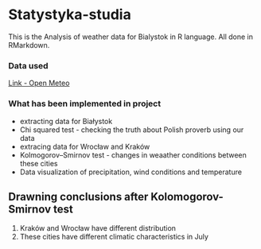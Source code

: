 # Statystyka-studia
This is the Analysis of weather data for Bialystok in R language. All done in RMarkdown.

### Data used
[Link - Open Meteo](https://archive-api.open-meteo.com/v1/archive?latitude=53.13&longitude=23.17&start_date=1950-01-01&end_date=2022-12-31&daily=temperature_2m_max,temperature_2m_min,temperature_2m_mean,precipitation_sum,precipitation_hours,winddirection_10m_dominant&timezone=Europe%2FWarsaw)

### What has been implemented in project
* extracting data for Białystok
* Chi squared test - checking the truth about Polish proverb using our data
* extracing data for Wrocław and Kraków
* Kolmogorov–Smirnov test - changes in weaather conditions between these cities
* Data visualization of precipitation, wind conditions and temperature

## Drawning conclusions after Kolomogorov-Smirnov test
1. Kraków and Wrocław have different distribution
2. These cities have different climatic characteristics in July
